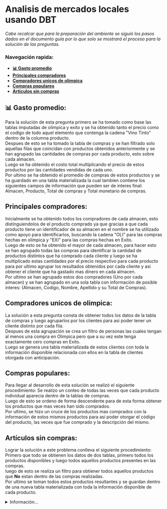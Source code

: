 # Analisis de mercados locales usando DBT

*Cabe recalcar que para la preparación del ambiente se siguió los pasos dados en el documento guía por lo que solo se mostrará el proceso para la solución de las preguntas.*

### Navegación rapida:
* **[:bar_chart: Gasto promedio](#bar_chart-Gasto-promedio)**
* **[Principales compradores](#Principales-compradores)**
* **[Compradores unicos de olimpica](#Compradores-unicos-de-olimpica)**
* **[Compras populares](#Compras-populares)**
* **[Artículos sin compras](#Artículos-sin-compras)**

## :bar_chart: Gasto promedio:
Para la solución de esta pregunta primero se ha tomado como base las tablas imputadas de olimpica y exito y se ha obtenido tanto el precio como el codigo de todo aquel elemento que contenga la cadena "Vino Tinto" dentro de la columna producto. <br>
Despues de esto se ha tomado la tabla de compras y se han filtrado solo aquellas filas que coincidan con productos obtenidos anteriormente y se han agrupado las cantidades de compras por cada producto, esto sobre cada almacen. <br>
Luego se ha obtenido el costo total multiplicando el precio de estos productos por las cantidades vendidas de cada uno. <br>
Por ultimo se ha obtenido el promedio de compras de estos productos y se ha guardado en una tabla materializada la cual tambien contiene los siguientes campos de información que pueden ser de interes final: Almacen, Producto, Total de compras y Total monetario de compras.

## Principales compradores:
Inicialmente se ha obtenido todos los compradores de cada almacen, esto distinguiendolos de el producto comprado ya que gracias a que cada producto tiene un identificador de su almacen en el nombre se ha utilizado como apoyo para identificarlos, buscando la cadena "OLI" para las compras hechas en olimpica y "EXI" para las compras hechas en Exito. <br>
Luego de esto se ha obtenido el mayor de cada almacen, para hacer esto se han agrupado todas las compras para identificar la cantidad de productos distintos que ha comprado cada cliente y luego  se ha multiplicado estas cantidades por el precio respectivo para cada producto para por ultimo agrupar los resultados obtenidos por cada cliente y asi obtener el cliente que ha gastado mas dinero en cada almacen. <br>
Por ultimo se han agrupado estos dos compradores (Uno por cada almacen) y se han agrupado en una sola tabla con información de posible interes: (Almacen, Codigo, Nombre, Apellido y su Total de Compras).

## Compradores unicos de olimpica:
La solución a esta pregunta consta de obtener todos los datos de la tabla de compras y luego agruparlos por los clientes para asi poder tener un cliente distinto por cada fila. <br>
Despues de esta agrupación se crea un filtro de personas las cuales tengan al menos una compra en Olimpica pero que a su vez este tenga exactamente cero compras en Exito. <br>
Luego se genera una tabla materializada de estos clientes con toda la información disponible relacionada con ellos en la tabla de clientes otorgada con anticipación.

## Compras populares: 
Para llegar al desarrollo de esta solución se realizó el siguiente procedimiento:
Se realizo un conteo de todas las veces que cada producto individual aparecia dentro de la tablas de compras. <br>
Luego de esto se ordeno de forma descendente para de esta forma obtener los productos que mas veces han sido comprados. <br>
Por ultimo, se hizo un cruce de los productos mas comprados con la información de estos mismos productos para así poder otorgar el código del producto, las veces que fue comprado y la descripción del mismo.

## Artículos sin compras:
Lograr la solución a este problema conlleva el siguiente procedimiento: <br>
Primero que todo se obtienen los datos de dos tablas, primero todos los productos disponibles y luego todos aquellos productos presentes en las compras. <br>
luego de esto se realiza un filtro para obtiener todos aquellos productos que **No** estan dentro de las compras realizadas. <br>
Por ultimo se toman todos estos productos resultantes y se guardan dentro de una nueva tabla materializada con toda la información disponible de cada producto. 

<details>
    <summary>Información...</summary>

**Integrantes**
* Christian Manga Arrazola
* Nefer Medina Ricaurte
* Natalia Mendoza Acosta

**Asignatura** <br>
*Minería de datos 202330*

**Programa academico** <br>
*Ingenieria de sistemas y computación*

**Institución** <br>
*Universidad del Norte
</details>
